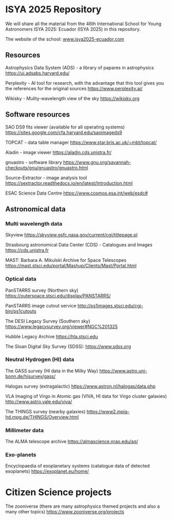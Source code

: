 # ISYA 2025 Repository

We will share all the material from the 46th International School for Young Astronomers ISYA 2025: Ecuador (ISYA 2025) in this repository.

The website of the school: www.isya2025-ecuador.com 

## Resources

Astrophysics Data System (ADS) - a library of papares in astrophysics
https://ui.adsabs.harvard.edu/ 

Perplexity - AI tool for research, with the advantage that this tool gives you the references for the original sources
https://www.perplexity.ai/ 

Wikisky - Mulity-wavelength view of the sky
https://wikisky.org 

## Software resources

SAO DS9 fits viewer (available for all operating systems)
https://sites.google.com/cfa.harvard.edu/saoimageds9  

TOPCAT - data table manager 
https://www.star.bris.ac.uk/~mbt/topcat/ 

Aladin - image viewer 
https://aladin.cds.unistra.fr/

gnuastro - software library 
https://www.gnu.org/savannah-checkouts/gnu/gnuastro/gnuastro.html

Source-Extractor - image analysis tool 
https://sextractor.readthedocs.io/en/latest/Introduction.html

ESAC Science Data Centre
https://www.cosmos.esa.int/web/esdc# 

## Astronomical data
### Multi wavelength data

Skyview 
https://skyview.gsfc.nasa.gov/current/cgi/titlepage.pl  

Strasbourg astronomical Data Center (CDS) - Catalogues and Images
https://cds.unistra.fr 

MAST: Barbara A. Mikulski Archive for Space Telescopes 
https://mast.stsci.edu/portal/Mashup/Clients/Mast/Portal.html 

### Optical data

PanSTARRS survey (Northern sky)
https://outerspace.stsci.edu/display/PANSTARRS/ 

PanSTARRS image cutout service 
http://ps1images.stsci.edu/cgi-bin/ps1cutouts 

The DESI Legacy Survey (Southern sky)
https://www.legacysurvey.org/viewer#NGC%201325 

Hubble Legacy Archive 
https://hla.stsci.edu

The Sloan Digital Sky Survey (SDSS):
https://www.sdss.org 


### Neutral Hydrogen (HI) data

The GASS survey (HI data in the Milky Way)
https://www.astro.uni-bonn.de/hisurvey/gass/  

Halogas survey (extragalactic) 
https://www.astron.nl/halogas/data.php  

VLA Imaging of Virgo in Atomic gas (VIVA, HI data for Virgo cluster galaxies)
http://www.astro.yale.edu/viva/ 

The THINGS survey (nearby galaxies)
https://www2.mpia-hd.mpg.de/THINGS/Overview.html

### Millimeter data

The ALMA telescope archive
https://almascience.nrao.edu/aq/ 

### Exo-planets

Encyclopaedia of exoplanetary systems (catalogue data of detected exoplanets)
https://exoplanet.eu/home/

# Citizen Science projects
The zooniverse (there are many astrophysics themed projects and also a many other topics)
https://www.zooniverse.org/projects 

